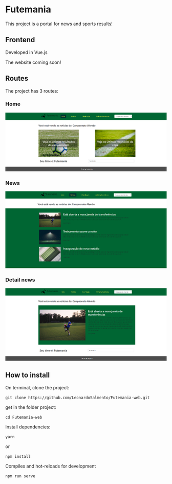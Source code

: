 # Futemania

This project is a portal for news and sports results!

## Frontend
Developed in Vue.js

The website coming soon!

## Routes
The project has 3 routes:
### Home
![](images/home.png)

### News
![](images/news.png)

### Detail news
![](images/details.png)


## How to install 

On terminal, clone the project: 

```
git clone https://github.com/LeonardoSalmento/Futemania-web.git
```

get in the folder project:

```
cd Futemania-web
```

Install dependencies:
```
yarn
```
or 

```
npm install
```

Compiles and hot-reloads for development
```
npm run serve
```
